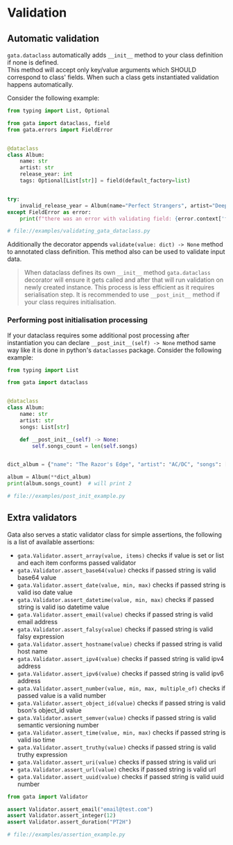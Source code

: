 # Validation

## Automatic validation

`gata.dataclass` automatically adds `__init__` method to your class definition if none is defined.  
This method will accept only key/value arguments which SHOULD correspond to class' fields. When such a class
gets instantiated validation happens automatically. 

Consider the following example:
 
```python
from typing import List, Optional

from gata import dataclass, field
from gata.errors import FieldError


@dataclass
class Album:
    name: str
    artist: str
    release_year: int
    tags: Optional[List[str]] = field(default_factory=list)


try:
    invalid_release_year = Album(name="Perfect Strangers", artist="Deep Purple", release_year="1984")
except FieldError as error:
    print(f"there was an error with validating field: {error.context['field_name']}")

# file://examples/validating_gata_dataclass.py
```

Additionally the decorator appends `validate(value: dict) -> None` method to annotated class definition.
This method also can be used to validate input data.

> When dataclass defines its own `__init__` method `gata.dataclass` decorator will ensure it gets called
> and after that will run validation on newly created instance. This process is less efficient as it requires
> serialisation step. It is recommended to use `__post_init__` method if your class requires initialisation.


### Performing post initialisation processing

If your dataclass requires some additional post processing after instantiation you can declare `__post_init__(self) -> None`
method same way like it is done in python's `dataclasses` package. Consider the following example:

```python
from typing import List

from gata import dataclass


@dataclass
class Album:
    name: str
    artist: str
    songs: List[str]

    def __post_init__(self) -> None:
        self.songs_count = len(self.songs)


dict_album = {"name": "The Razor's Edge", "artist": "AC/DC", "songs": ["Thunderstruck", "Fire Your Guns"]}

album = Album(**dict_album)
print(album.songs_count)  # will print 2

# file://examples/post_init_example.py
```

## Extra validators

Gata also serves a static validator class for simple assertions, the following is a list of available assertions:
 - `gata.Validator.assert_array(value, items)` checks if value is set or list and each item conforms passed validator
 - `gata.Validator.assert_base64(value)` checks if passed string is valid base64 value
 - `gata.Validator.assert_date(value, min, max)` checks if passed string is valid iso date value
 - `gata.Validator.assert_datetime(value, min, max)` checks if passed string is valid iso datetime value
 - `gata.Validator.assert_email(value)` checks if passed string is valid email address
 - `gata.Validator.assert_falsy(value)` checks if passed string is valid falsy expression
 - `gata.Validator.assert_hostname(value)` checks if passed string is valid host name
 - `gata.Validator.assert_ipv4(value)` checks if passed string is valid ipv4 address
 - `gata.Validator.assert_ipv6(value)` checks if passed string is valid ipv6 address
 - `gata.Validator.assert_number(value, min, max, multiple_of)` checks if passed value is a valid number
 - `gata.Validator.assert_object_id(value)` checks if passed string is valid bson's object_id value
 - `gata.Validator.assert_semver(value)` checks if passed string is valid semantic versioning number
 - `gata.Validator.assert_time(value, min, max)` checks if passed string is valid iso time
 - `gata.Validator.assert_truthy(value)` checks if passed string is valid truthy expression
 - `gata.Validator.assert_uri(value)` checks if passed string is valid uri
 - `gata.Validator.assert_url(value)` checks if passed string is valid url
 - `gata.Validator.assert_uuid(value)` checks if passed string is valid uuid number

```python
from gata import Validator

assert Validator.assert_email("email@test.com")
assert Validator.assert_integer(12)
assert Validator.assert_duration("PT2H")

# file://examples/assertion_example.py
```
